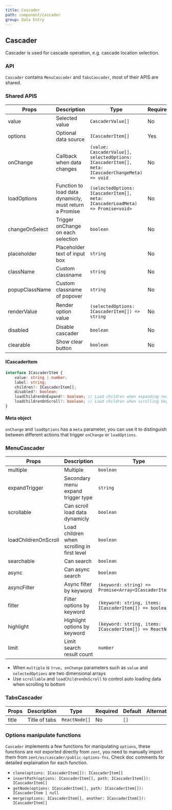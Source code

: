 ```yaml
---
title: Cascader
path: component/cascader
group: Data Entry
---
```


## Cascader

Cascader is used for cascade operation, e.g. cascade location selection.

### API

`Cascader` contains `MenuCascader` and `TabsCascader`, most of their APIS are shared.

### Shared APIS

| Props          | Description                                            | Type                                                                                            | Required | Default                                                                      | Alternatives |
| -------------- | ------------------------------------------------------ | ----------------------------------------------------------------------------------------------- | -------- | ---------------------------------------------------------------------------- | ------------ |
| value          | Selected value                                         | `CascaderValue[]`                                                                               | No       | `[]`                                                                         |              |
| options        | Optional data source                                   | `ICascaderItem[]`                                                                               | Yes      | `[]`                                                                         |              |
| onChange       | Callback when data changes                             | `(value: CascaderValue[], selectedOptions: ICascaderItem[], meta: ICascaderChangeMeta) => void` | No       | -                                                                            |              |
| loadOptions    | Function to load data dynamicly, must return a Promise | `(selectedOptions: ICascaderItem[], meta: ICascaderLoadMeta) => Promise<void>`                  | No       | -                                                                            |              |
| changeOnSelect | Trigger onChange on each selection                     | `boolean`                                                                                       | No       | `false`                                                                      | `true`       |
| placeholder    | Placeholder text of input box                          | `string`                                                                                        | No       | `Please choose`                                                              |              |
| className      | Custom classname                                       | `string`                                                                                        | No       |                                                                              |              |
| popupClassName | Custom classname of popover                            | `string`                                                                                        | No       | `zent-cascader__popup`                                                       |              |
| renderValue    | Render option value                                    | `(selectedOptions: ICascaderItem[]) => string`                                                  | No       | `selectedOptions => selectedOptions.map(option => option.label).join(' / ')` |              |
| disabled       | Disable cascader                                       | `boolean`                                                                                       | No       | `false`                                                                      | `true`       |
| clearable      | Show clear button                                      | `boolean`                                                                                       | No       | `false`                                                                      | `true`       |

#### ICascaderItem

```ts
interface ICascaderItem {
	value: string | number;
	label: string;
	children?: ICascaderItem[];
	disabled?: boolean;
	loadChildrenOnExpand?: boolean; // Load children when expanding next level
	loadChildrenOnScroll?: boolean; // Load children when scrolling beyound bottom
}
```

#### Meta object

`onChange` and `loadOptions` has a `meta` parameter, you can use it to distinguish between different actions that trigger `onChange` or `loadOptions`.

### MenuCascader

| Props                | Description                                 | Type                                                     | Required | Default | Alternatives |
| -------------------- | ------------------------------------------- | -------------------------------------------------------- | -------- | ------- | ------------ |
| multiple             | Multiple                                    | `boolean`                                                | No       | `false` | `true`       |
| expandTrigger        | Secondary menu expand trigger type          | `string`                                                 | No       | `click` | `hover`      |
| scrollable           | Can scroll load data dynamicly              | `boolean`                                                | No       | `false` | `true`       |
| loadChildrenOnScroll | Load children when scrolling in first level | `boolean`                                                | No       | `false` | `true`       |
| searchable           | Can search                                  | `boolean`                                                | No       | `false` | `true`       |
| async                | Can async search                            | `boolean`                                                | No       | `false` | `true`       |
| asyncFilter          | Async filter by keyword                     | `(keyword: string) => Promise<Array<ICascaderItem[]>>`   | No       | -       |              |
| filter               | Filter options by keyword                   | `(keyword: string, items: ICascaderItem[]) => boolean`   | No       | -       |              |
| highlight            | Highlight options by keyword                | `(keyword: string, items: ICascaderItem[]) => ReactNode` | No       | -       |              |
| limit                | Limit search result count                   | `number`                                                 | No       | `50`    |              |

- When `multiple` is `true`，`onChange` parameters such as `value` and `selectedOptions` are two dimensional arrays
- Use `scrollable` and `loadChildrenOnScroll` to control auto loading data when scrolling to bottom

### TabsCascader

| Props | Description  | Type          | Required | Default | Alternatives |
| ----- | ------------ | ------------- | -------- | ------- | ------------ |
| title | Title of tabs | `ReactNode[]` | No       | `[]`    |              |

### Options manipulate functions

`Cascader` implements a few functions for manipulating `options`, these functions are not exported directly from `zent`, you need to manually import them from `zent/es/cascader/public-options-fns`. Check doc comments for detailed explaination for each function.

- `clone(options: ICascaderItem[]): ICascaderItem[]`
- `insertPath(options: ICascaderItem[], path: ICascaderItem[]): ICascaderItem[]`
- `getNode(options: ICascaderItem[], path: ICascaderItem[]): ICascaderItem | null`
- `merge(options: ICascaderItem[], another: ICascaderItem[]): ICascaderItem[]`
